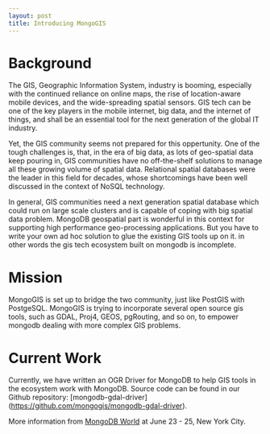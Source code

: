 ```yaml
---
layout: post
title: Introducing MongoGIS
---
```


# Background

The GIS, Geographic Information System, industry is booming, especially with the continued reliance on online maps, the rise of location-aware mobile devices, and the wide-spreading spatial sensors. GIS tech can be one of the key players in the mobile internet, big data, and the internet of things, and shall be an essential tool for the next generation of the global IT industry.


Yet, the GIS community seems not prepared for this oppertunity. One of the tough challenges is, that, in the era of big data, as lots of geo-spatial data keep pouring in, GIS communities have no off-the-shelf solutions to manage all these growing volume of spatial data. Relational spatial databases were the leader in this field for decades, whose shortcomings have been well discussed in the context of NoSQL technology. 

In general, GIS communities need a next generation spatial database which could run on large scale clusters and is capable of coping with big spatial data problem. MongoDB geospatial part is wonderful in this context for supporting high performance geo-processing applications. But you have to write your own ad hoc solution to glue the existing GIS tools up on it. in other words the gis tech ecosystem built on mongodb is incomplete. 

# Mission
MongoGIS is set up to bridge the two community, just like PostGIS with PostgeSQL. MongoGIS is trying to incorporate several open source gis tools, such as GDAL, Proj4, GEOS, pgRouting, and so on, to empower mongodb dealing with more complex GIS problems.


# Current Work
Currently, we have written an OGR Driver for MongoDB to help GIS tools in the ecosystem work with MongoDB. Source code can be found in our Github repository: [mongodb-gdal-driver] (https://github.com/mongogis/mongodb-gdal-driver).

More information from [MongoDB World](http://world.mongodb.com/mongodb-world/session/giving-mongodb-way-play-gis-community) at June 23 - 25, New York City.
